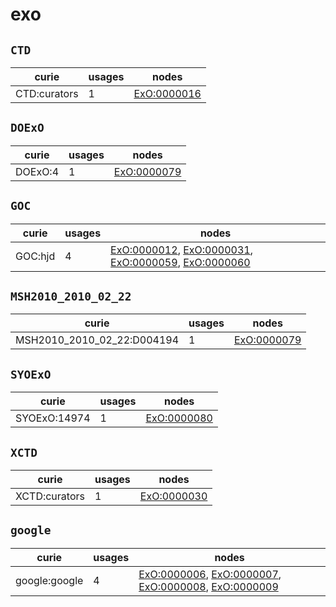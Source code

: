 # exo

## `CTD`

| curie        |   usages | nodes                                                     |
|--------------|----------|-----------------------------------------------------------|
| CTD:curators |        1 | [ExO:0000016](http://purl.obolibrary.org/obo/ExO_0000016) |

## `DOExO`

| curie   |   usages | nodes                                                     |
|---------|----------|-----------------------------------------------------------|
| DOExO:4 |        1 | [ExO:0000079](http://purl.obolibrary.org/obo/ExO_0000079) |

## `GOC`

| curie   |   usages | nodes                                                                                                                                                                                                                                      |
|---------|----------|--------------------------------------------------------------------------------------------------------------------------------------------------------------------------------------------------------------------------------------------|
| GOC:hjd |        4 | [ExO:0000012](http://purl.obolibrary.org/obo/ExO_0000012), [ExO:0000031](http://purl.obolibrary.org/obo/ExO_0000031), [ExO:0000059](http://purl.obolibrary.org/obo/ExO_0000059), [ExO:0000060](http://purl.obolibrary.org/obo/ExO_0000060) |

## `MSH2010_2010_02_22`

| curie                      |   usages | nodes                                                     |
|----------------------------|----------|-----------------------------------------------------------|
| MSH2010_2010_02_22:D004194 |        1 | [ExO:0000079](http://purl.obolibrary.org/obo/ExO_0000079) |

## `SYOExO`

| curie        |   usages | nodes                                                     |
|--------------|----------|-----------------------------------------------------------|
| SYOExO:14974 |        1 | [ExO:0000080](http://purl.obolibrary.org/obo/ExO_0000080) |

## `XCTD`

| curie         |   usages | nodes                                                     |
|---------------|----------|-----------------------------------------------------------|
| XCTD:curators |        1 | [ExO:0000030](http://purl.obolibrary.org/obo/ExO_0000030) |

## `google`

| curie         |   usages | nodes                                                                                                                                                                                                                                      |
|---------------|----------|--------------------------------------------------------------------------------------------------------------------------------------------------------------------------------------------------------------------------------------------|
| google:google |        4 | [ExO:0000006](http://purl.obolibrary.org/obo/ExO_0000006), [ExO:0000007](http://purl.obolibrary.org/obo/ExO_0000007), [ExO:0000008](http://purl.obolibrary.org/obo/ExO_0000008), [ExO:0000009](http://purl.obolibrary.org/obo/ExO_0000009) |

